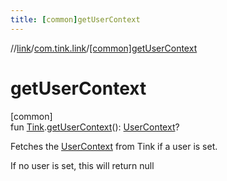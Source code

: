 ```yaml
---
title: [common]getUserContext
---
```

//[link](../../index.html)/[com.tink.link](index.html)/[[common]getUserContext]([common]get-user-context.html)



# getUserContext



[common]\
fun [Tink](../com.tink.core/[common]-tink/index.html).[getUserContext]([common]get-user-context.html)(): [UserContext](../com.tink.link.core.user/[common]-user-context/index.html)?



Fetches the [UserContext](../com.tink.link.core.user/[common]-user-context/index.html) from Tink if a user is set.



If no user is set, this will return null




